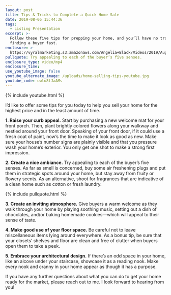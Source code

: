 ```yaml
---
layout: post
title: Tips & Tricks to Complete a Quick Home Sale
date: 2019-08-05 15:44:36
tags:
  - Listing Presentation
excerpt: >-
  Follow these five tips for prepping your home, and you’ll have no trouble
  finding a buyer fast.
enclosure: >-
  https://vyralmarketing.s3.amazonaws.com/Angelia+Black/Videos/2019/August/Tips+%26+Tricks+to+Complete+a+Quick+Home+Sale.mp4
pullquote: Try appealing to each of the buyer’s five senses.
enclosure_type: video/mp4
enclosure_time:
use_youtube_image: false
youtube_alternate_image: /uploads/home-selling-tips-youtube.jpg
youtube_code: uwlu8tJaAMs
---
```


{% include youtube.html %}

I’d like to offer some tips for you today to help you sell your home for the highest price and in the least amount of time.&nbsp;

**1\. Raise your curb appeal.** Start by purchasing a new welcome mat for your front porch. Then, plant brightly colored flowers along your walkway and nestled around your front door. Speaking of your front door, if it could use a fresh coat of paint, now’s the time to make it look as good as new. Make sure your house’s number signs are plainly visible and that you pressure wash your home’s exterior. You only get one shot to make a strong first impression.&nbsp;

**2\. Create a nice ambiance.** Try appealing to each of the buyer’s five senses. As far as smell is concerned, buy some air freshening plugs and put them in strategic spots around your home, but stay away from fruity or flowery scents. As an alternative, shoot for fragrances that are indicative of a clean home such as cotton or fresh laundry.

{% include pullquote.html %}

**3\. Create an inviting atmosphere.** Give buyers a warm welcome as they walk through your home by playing soothing music, setting out a dish of chocolates, and/or baking homemade cookies—which will appeal to their sense of taste.

**4\. Make good use of your floor space.** Be careful not to leave miscellaneous items lying around everywhere. As a bonus tip, be sure that your closets’ shelves and floor are clean and free of clutter when buyers open them to take a peek. &nbsp; &nbsp; &nbsp;

**5\. Embrace your architectural design.** If there’s an odd space in your home, like an alcove under your staircase, showcase it as a reading nook. Make every nook and cranny in your home appear as though it has a purpose. &nbsp; &nbsp; &nbsp;&nbsp;

If you have any further questions about what you can do to get your home ready for the market, please reach out to me. I look forward to hearing from you\!